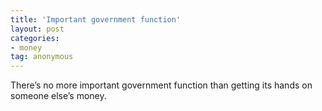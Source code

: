 ```yaml
---
title: 'Important government function'
layout: post
categories:
- money
tag: anonymous
---
```


There’s no more important government function than getting its hands on someone else’s money.